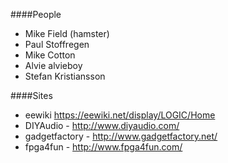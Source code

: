 ####People
* Mike Field (hamster)
* Paul Stoffregen
* Mike Cotton
* Alvie alvieboy
* Stefan Kristiansson

####Sites
* eewiki https://eewiki.net/display/LOGIC/Home
* DIYAudio - http://www.diyaudio.com/
* gadgetfactory - http://www.gadgetfactory.net/
* fpga4fun - http://www.fpga4fun.com/
